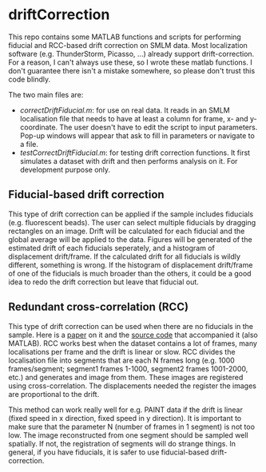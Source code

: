# driftCorrection

This repo contains some MATLAB functions and scripts for performing fiducial and RCC-based drift correction on SMLM data. Most localization software (e.g. ThunderStorm, Picasso, ...) already support drift-correction. For a reason, I can't always use these, so I wrote these matlab functions. I don't guarantee there isn't a mistake somewhere, so please don't trust this code blindly.

The two main files are:
* *correctDriftFiducial.m*: for use on real data. It reads in an SMLM localisation file that needs to have at least a column for frame, x- and y-coordinate. The user doesn't have to edit the script to input parameters. Pop-up windows will appear that ask to fill in parameters or navigate to a file.
* *testCorrectDriftFiducial.m*: for testing drift correction functions. It first simulates a dataset with drift and then performs analysis on it. For development purpose only.

## Fiducial-based drift correction ##

This type of drift correction can be applied if the sample includes fiducials (e.g. fluorescent beads). The user can select multiple fiducials by dragging rectangles on an image. Drift will be calculated for each fiducial and the global average will be applied to the data. Figures will be generated of the estimated drift of each fiducials seperately, and a histogram of displacement drift/frame. If the calculated drift for all fiducials is wildly different, something is wrong. If the histogram of displacement drift/frame of one of the fiducials is much broader than the others, it could be a good idea to redo the drift correction but leave that fiducial out.

## Redundant cross-correlation (RCC) ##

This type of drift correction can be used when there are no fiducials in the sample. Here is a [paper](https://doi.org/10.1364/OE.22.015982) on it and the [source code](https://github.com/yinawang28/RCC) that accompanied it (also MATLAB). RCC works best when the dataset contains a lot of frames, many localisations per frame and the drift is linear or slow. RCC divides the localisation file into segments that are each N frames long (e.g. 1000 frames/segment; segment1 frames 1-1000, segment2 frames 1001-2000, etc.) and generates and image from them. These images are registered using cross-correlation. The displacements needed the register the images are proportional to the drift.

This method can work really well for e.g. PAINT data if the drift is linear (fixed speed in x direction, fixed speed in y direction). It is important to make sure that the parameter N (number of frames in 1 segment) is not too low. The image reconstructed from one segment should be sampled well spatially. If not, the registration of segments will do strange things. In general, if you have fiducials, it is safer to use fiducial-based drift-correction.
